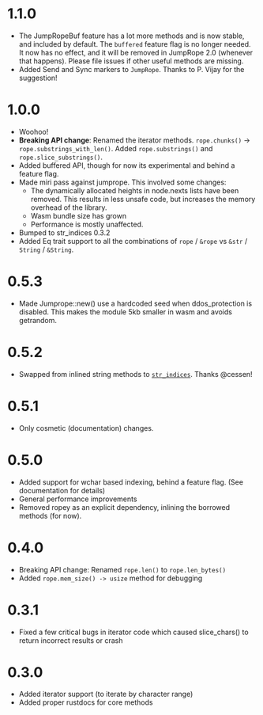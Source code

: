 # 1.1.0

- The JumpRopeBuf feature has a lot more methods and is now stable, and included by default. The `buffered` feature flag is no longer needed. It now has no effect, and it will be removed in JumpRope 2.0 (whenever that happens). Please file issues if other useful methods are missing.
- Added Send and Sync markers to `JumpRope`. Thanks to P. Vijay for the suggestion!

# 1.0.0

- Woohoo!
- **Breaking API change**: Renamed the iterator methods. `rope.chunks()` -> `rope.substrings_with_len()`. Added `rope.substrings()` and `rope.slice_substrings()`.
- Added buffered API, though for now its experimental and behind a feature flag.
- Made miri pass against jumprope. This involved some changes:
  - The dynamically allocated heights in node.nexts lists have been removed. This results in less unsafe code, but increases the memory overhead of the library.
  - Wasm bundle size has grown
  - Performance is mostly unaffected.
- Bumped to str_indices 0.3.2
- Added Eq trait support to all the combinations of `rope` / `&rope` vs `&str` / `String` / `&String`.


# 0.5.3

- Made Jumprope::new() use a hardcoded seed when ddos_protection is disabled. This makes the module 5kb smaller in wasm and avoids getrandom.

# 0.5.2

- Swapped from inlined string methods to [`str_indices`](https://crates.io/crates/str_indices). Thanks @cessen!

# 0.5.1

- Only cosmetic (documentation) changes.

# 0.5.0

- Added support for wchar based indexing, behind a feature flag. (See documentation for details)
- General performance improvements
- Removed ropey as an explicit dependency, inlining the borrowed methods (for now).

# 0.4.0

- Breaking API change: Renamed `rope.len()` to `rope.len_bytes()`
- Added `rope.mem_size() -> usize` method for debugging

# 0.3.1

- Fixed a few critical bugs in iterator code which caused slice_chars() to return incorrect results or crash

# 0.3.0

- Added iterator support (to iterate by character range)
- Added proper rustdocs for core methods